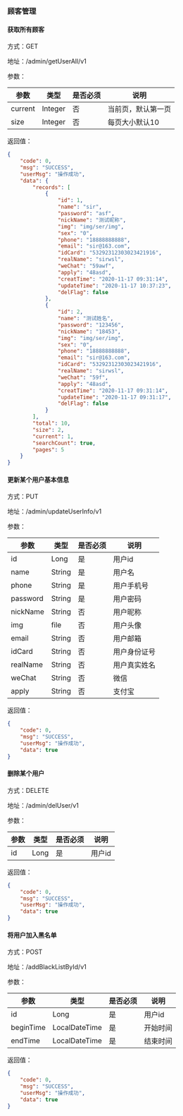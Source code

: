 ### 顾客管理
#### 获取所有顾客
方式：GET

地址：/admin/getUserAll/v1

参数：

|参数|类型|是否必须|说明|
|---|---|---|---|
|current|Integer|否|当前页，默认第一页|
|size|Integer|否|每页大小默认10|

返回值：
```json
{
    "code": 0,
    "msg": "SUCCESS",
    "userMsg": "操作成功",
    "data": {
        "records": [
            {
                "id": 1,
                "name": "sir",
                "password": "asf",
                "nickName": "测试昵称",
                "img": "img/ser/img",
                "sex": "0",
                "phone": "18888888888",
                "email": "sir@163.com",
                "idCard": "53292312303023421916",
                "realName": "sirwsl",
                "weChat": "59awf",
                "apply": "48asd",
                "creatTime": "2020-11-17 09:31:14",
                "updateTime": "2020-11-17 10:37:23",
                "delFlag": false
            },
            {
                "id": 2,
                "name": "测试姓名",
                "password": "123456",
                "nickName": "18453",
                "img": "img/ser/img",
                "sex": "0",
                "phone": "18888888888",
                "email": "sir@163.com",
                "idCard": "53292312303023421916",
                "realName": "sirwsl",
                "weChat": "59f",
                "apply": "48asd",
                "creatTime": "2020-11-17 09:31:14",
                "updateTime": "2020-11-17 09:31:17",
                "delFlag": false
            }
        ],
        "total": 10,
        "size": 2,
        "current": 1,
        "searchCount": true,
        "pages": 5
    }
}
```
#### 更新某个用户基本信息
方式：PUT

地址：/admin/updateUserInfo/v1

参数：

|参数|类型|是否必须|说明|
|---|---|---|---|
|id|Long|是|用户id|
|name|String|是|用户名|
|phone|String|是|用户手机号|
|password|String|是|用户密码|
|nickName|String|否|用户昵称|
|img|file|否|用户头像|
|email|String|否|用户邮箱|
|idCard|String|否|用户身份证号|
|realName|String|否|用户真实姓名|
|weChat|String|否|微信|
|apply|String|否|支付宝|

返回值：
```json
{
    "code": 0,
    "msg": "SUCCESS",
    "userMsg": "操作成功",
    "data": true
}
```

#### 删除某个用户
方式：DELETE

地址：/admin/delUser/v1

参数：

|参数|类型|是否必须|说明|
|---|---|---|---|
|id|Long|是|用户id|

返回值：
```json
{
    "code": 0,
    "msg": "SUCCESS",
    "userMsg": "操作成功",
    "data": true
}
```

#### 将用户加入黑名单
方式：POST

地址：/addBlackListById/v1

参数：

|参数|类型|是否必须|说明|
|---|---|---|---|
|id|Long|是|用户id|
|beginTime|LocalDateTime|是|开始时间|
|endTime|LocalDateTime|是|结束时间|

返回值：

```json
{
    "code": 0,
    "msg": "SUCCESS",
    "userMsg": "操作成功",
    "data": true
}
```
